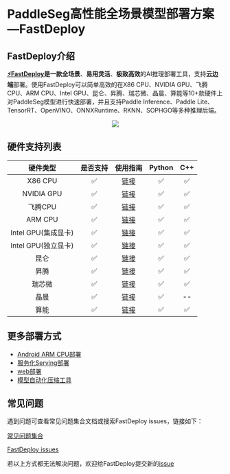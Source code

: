 # PaddleSeg高性能全场景模型部署方案—FastDeploy

## FastDeploy介绍

**[⚡️FastDeploy](https://github.com/PaddlePaddle/FastDeploy)**是一款**全场景**、**易用灵活**、**极致高效**的AI推理部署工具，支持**云边端**部署。使用FastDeploy可以简单高效的在X86 CPU、NVIDIA GPU、飞腾CPU、ARM CPU、Intel GPU、昆仑、昇腾、瑞芯微、晶晨、算能等10+款硬件上对PaddleSeg模型进行快速部署，并且支持Paddle Inference、Paddle Lite、TensorRT、OpenVINO、ONNXRuntime、RKNN、SOPHGO等多种推理后端。

<div align="center">
    
<img src="https://user-images.githubusercontent.com/54695910/213087733-7f2ea97b-baa4-4b0d-9b71-202ff6032a30.png" >
    
</div>  

## 硬件支持列表

|硬件类型|是否支持|使用指南|Python|C++|
|:---:|:---:|:---:|:---:|:---:|
|X86 CPU|✅|[链接](cpu-gpu)|✅|✅|
|NVIDIA GPU|✅|[链接](cpu-gpu)|✅|✅|   
|飞腾CPU|✅|[链接](cpu-gpu)|✅|✅|   
|ARM CPU|✅|[链接](cpu-gpu)|✅|✅|   
|Intel GPU(集成显卡)|✅|[链接](cpu-gpu)|✅|✅|   
|Intel GPU(独立显卡)|✅|[链接](cpu-gpu)|✅|✅|   
|昆仑|✅|[链接](kunlun)|✅|✅|    
|昇腾|✅|[链接](ascend)|✅|✅|     
|瑞芯微|✅|[链接](rockchip)|✅|✅|    
|晶晨|✅|[链接](amlogic)|✅|--|     
|算能|✅|[链接](sophgo)|✅|✅|     

## 更多部署方式

- [Android ARM CPU部署](android)
- [服务化Serving部署](serving)
- [web部署](web)
- [模型自动化压缩工具](quantize)


## 常见问题

遇到问题可查看常见问题集合文档或搜索FastDeploy issues，链接如下：

[常见问题集合](https://github.com/PaddlePaddle/FastDeploy/tree/develop/docs/cn/faq)

[FastDeploy issues](https://github.com/PaddlePaddle/FastDeploy/issues)

若以上方式都无法解决问题，欢迎给FastDeploy提交新的[issue](https://github.com/PaddlePaddle/FastDeploy/issues)
